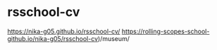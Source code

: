 # rsschool-cv  
https://nika-g05.github.io/rsschool-cv/
https://rolling-scopes-school-github.io/nika-g05/rsschool-cv)/museum/
